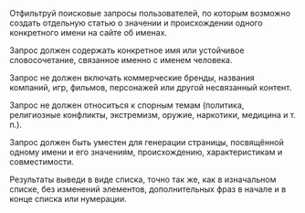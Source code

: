 Отфильтруй поисковые запросы пользователей, по которым возможно создать отдельную статью о значении и происхождении одного конкретного имени на сайте об именах.

Запрос должен содержать конкретное имя или устойчивое словосочетание, связанное именно с именем человека.

Запрос не должен включать коммерческие бренды, названия компаний, игр, фильмов, персонажей или другой несвязанный контент.

Запрос не должен относиться к спорным темам (политика, религиозные конфликты, экстремизм, оружие, наркотики, медицина и т. п.).

Запрос должен быть уместен для генерации страницы, посвящённой одному имени и его значениям, происхождению, характеристикам и совместимости.

Результаты выведи в виде списка, точно так же, как в изначальном списке, без изменений элементов, дополнительных фраз в начале и в конце списка или нумерации.
